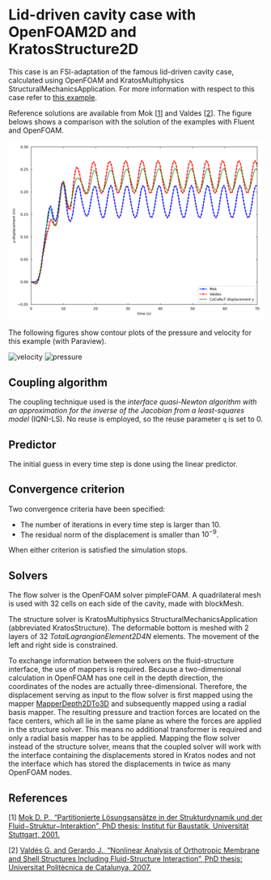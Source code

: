 # Lid-driven cavity case with OpenFOAM2D and KratosStructure2D

This case is an FSI-adaptation of the famous lid-driven cavity case, calculated using OpenFOAM and KratosMultiphysics StructuralMechanicsApplication.
For more information with respect to this case refer to [this example](../fluent2d_kratos_structure2d/lid_driven_cavity_fluent2d_kratos_structure2d.md).

Reference solutions are available from Mok [[1](#1)] and Valdes [[2](#2)].
The figure belows shows a comparison with the solution of the examples with Fluent and OpenFOAM.

![comparison](images/lid_driven_cavity_comparison_openfoam.png "Comparison of y-displacement of the central point of the flexible bottom with the reference solutions")

The following figures show contour plots of the pressure and velocity for this example (with Paraview).

![velocity](images/lid_driven_cavity_velocity_openfoam.gif "Animation of velocity produced with Paraview")
![pressure](images/lid_driven_cavity_pressure_openfoam.gif "Animation of pressure produced with Paraview")

## Coupling algorithm

The coupling technique used is the *interface quasi-Newton algorithm with an approximation for the inverse of the Jacobian from a least-squares model* (IQNI-LS).
No reuse is employed, so the reuse parameter `q` is set to 0.

## Predictor

The initial guess in every time step is done using the linear predictor.

## Convergence criterion

Two convergence criteria have been specified:

-   The number of iterations in every time step is larger than 10.
-   The residual norm of the displacement is smaller than $10^{-9}$.

When either criterion is satisfied the simulation stops.

## Solvers

The flow solver is the OpenFOAM solver pimpleFOAM.
A quadrilateral mesh is used with 32 cells on each side of the cavity, made with blockMesh.

The structure solver is KratosMultiphysics StructuralMechanicsApplication (abbreviated KratosStructure).
The deformable bottom is meshed with 2 layers of 32 _TotalLagrangianElement2D4N_ elements.
The movement of the left and right side is constrained.

To exchange information between the solvers on the fluid-structure interface, the use of mappers is required.
Because a two-dimensional calculation in OpenFOAM has one cell in the depth direction, the coordinates of the nodes are actually three-dimensional.
Therefore, the displacement serving as input to the flow solver is first mapped using the mapper [MapperDepth2DTo3D](../../../coupling_components/mappers/mappers.md#mapperdepth2dto3d) and subsequently mapped using a radial basis mapper.
The resulting pressure and traction forces are located on the face centers, which all lie in the same plane as where the forces are applied in the structure solver.
This means no additional transformer is required and only a radial basis mapper has to be applied.
Mapping the flow solver instead of the structure solver, means that the coupled solver will work with the interface containing the displacements stored in Kratos nodes and not the interface which has stored the displacements in twice as many OpenFOAM nodes.


## References
<a id="1">[1]</a>
[Mok D. P., “Partitionierte Lösungsansätze in der Strukturdynamik und der Fluid−Struktur−Interaktion”, PhD thesis: Institut für Baustatik, Universität Stuttgart, 2001.](https://elib.uni-stuttgart.de/handle/11682/164)

<a id="2">[2]</a>
[Valdés G. and Gerardo J., “Nonlinear Analysis of Orthotropic Membrane and Shell Structures Including Fluid-Structure Interaction”, PhD thesis: Universitat Politècnica de Catalunya, 2007.](https://www.tdx.cat/handle/10803/6866)